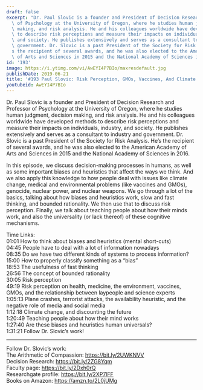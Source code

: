 ```yaml
---
draft: false
excerpt: "Dr. Paul Slovic is a founder and President of Decision Research and Professor\
  \ of Psychology at the University of Oregon, where he studies human judgment, decision\
  \ making, and risk analysis. He and his colleagues worldwide have developed methods\
  \ to describe risk perceptions and measure their impacts on individuals, industry,\
  \ and society. He publishes extensively and serves as a consultant to industry and\
  \ government. Dr. Slovic is a past President of the Society for Risk Analysis. He\u2019\
  s the recipient of several awards, and he was also elected to the American Academy\
  \ of Arts and Sciences in 2015 and the National Academy of Sciences in 2016."
id: '193'
image: https://i.ytimg.com/vi/AwEYI4P7BIo/maxresdefault.jpg
publishDate: 2019-06-21
title: '#193 Paul Slovic: Risk Perception, GMOs, Vaccines, And Climate Change'
youtubeid: AwEYI4P7BIo
---
```

<div class="timelinks">

Dr. Paul Slovic is a founder and President of Decision Research and Professor of Psychology at the University of Oregon, where he studies human judgment, decision making, and risk analysis. He and his colleagues worldwide have developed methods to describe risk perceptions and measure their impacts on individuals, industry, and society. He publishes extensively and serves as a consultant to industry and government. Dr. Slovic is a past President of the Society for Risk Analysis. He’s the recipient of several awards, and he was also elected to the American Academy of Arts and Sciences in 2015 and the National Academy of Sciences in 2016.

In this episode, we discuss decision-making processes in humans, as well as some important biases and heuristics that affect the ways we think. And we also apply this knowledge to how people deal with issues like climate change, medical and environmental problems (like vaccines and GMOs), genocide, nuclear power, and nuclear weapons. We go through a lot of the basics, talking about how biases and heuristics work, slow and fast thinking, and bounded rationality. We then use that to discuss risk perception. Finally, we talk about teaching people about how their minds work, and also the universality (or lack thereof) of these cognitive mechanisms. 

Time Links:  
<time>01:01</time> How to think about biases and heuristics (mental short-cuts)  
<time>04:45</time> People have to deal with a lot of information nowadays                                             
<time>08:35</time> Do we have two different kinds of systems to process information?                                      
<time>15:00</time> How to properly classify something as a “bias”                                                  
<time>18:53</time> The usefulness of fast thinking                                         
<time>26:56</time> The concept of bounded rationality                                    
<time>30:05</time> Risk perception                        
<time>49:19</time> Risk perception on health, medicine, the environment, vaccines, GMOs, and the relationship between laypeople and science experts                 
<time>1:05:13</time> Plane crashes, terrorist attacks, the availability heuristic, and the negative role of media and social media     
<time>1:12:18</time> Climate change, and discounting the future  
<time>1:20:49</time> Teaching people about how their mind works  
<time>1:27:40</time> Are these biases and heuristics human universals?    
<time>1:31:21</time> Follow Dr. Slovic’s work!

---

Follow Dr. Slovic’s work:  
The Arithmetic of Compassion: https://bit.ly/2UWKNVV  
Decision Research: https://bit.ly/2ZG8Yqm  
Faculty page: https://bit.ly/2Dxh0rQ  
Researchgate profile: https://bit.ly/2XP7lFF  
Books on Amazon: https://amzn.to/2L0jUMg
</div>

